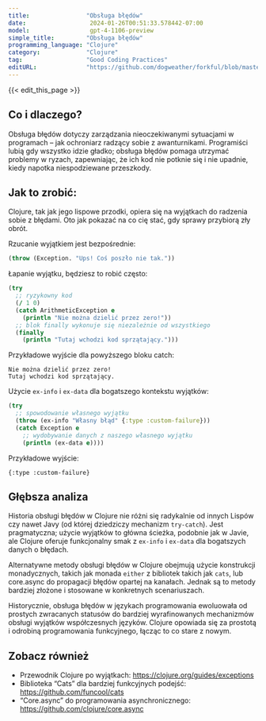 ```yaml
---
title:                "Obsługa błędów"
date:                  2024-01-26T00:51:33.578442-07:00
model:                 gpt-4-1106-preview
simple_title:         "Obsługa błędów"
programming_language: "Clojure"
category:             "Clojure"
tag:                  "Good Coding Practices"
editURL:              "https://github.com/dogweather/forkful/blob/master/content/pl/clojure/handling-errors.md"
---
```


{{< edit_this_page >}}

## Co i dlaczego?
Obsługa błędów dotyczy zarządzania nieoczekiwanymi sytuacjami w programach – jak ochroniarz radzący sobie z awanturnikami. Programiści lubią gdy wszystko idzie gładko; obsługa błędów pomaga utrzymać problemy w ryzach, zapewniając, że ich kod nie potknie się i nie upadnie, kiedy napotka niespodziewane przeszkody.

## Jak to zrobić:
Clojure, tak jak jego lispowe przodki, opiera się na wyjątkach do radzenia sobie z błędami. Oto jak pokazać na co cię stać, gdy sprawy przybiorą zły obrót.

Rzucanie wyjątkiem jest bezpośrednie:
```Clojure
(throw (Exception. "Ups! Coś poszło nie tak."))
```

Łapanie wyjątku, będziesz to robić często:
```Clojure
(try
  ;; ryzykowny kod
  (/ 1 0)
  (catch ArithmeticException e
    (println "Nie można dzielić przez zero!"))
  ;; blok finally wykonuje się niezależnie od wszystkiego
  (finally 
    (println "Tutaj wchodzi kod sprzątający.")))
```
Przykładowe wyjście dla powyższego bloku catch:
```
Nie można dzielić przez zero!
Tutaj wchodzi kod sprzątający.
```

Użycie `ex-info` i `ex-data` dla bogatszego kontekstu wyjątków:
```Clojure
(try
  ;; spowodowanie własnego wyjątku
  (throw (ex-info "Własny błąd" {:type :custom-failure}))
  (catch Exception e
    ;; wydobywanie danych z naszego własnego wyjątku
    (println (ex-data e))))
```
Przykładowe wyjście:
```
{:type :custom-failure}
```

## Głębsza analiza
Historia obsługi błędów w Clojure nie różni się radykalnie od innych Lispów czy nawet Javy (od której dziedziczy mechanizm `try-catch`). Jest pragmatyczna; użycie wyjątków to główna ścieżka, podobnie jak w Javie, ale Clojure oferuje funkcjonalny smak z `ex-info` i `ex-data` dla bogatszych danych o błędach.

Alternatywne metody obsługi błędów w Clojure obejmują użycie konstrukcji monadycznych, takich jak monada `either` z bibliotek takich jak `cats`, lub core.async do propagacji błędów opartej na kanałach. Jednak są to metody bardziej złożone i stosowane w konkretnych scenariuszach.

Historycznie, obsługa błędów w językach programowania ewoluowała od prostych zwracanych statusów do bardziej wyrafinowanych mechanizmów obsługi wyjątków współczesnych języków. Clojure opowiada się za prostotą i odrobiną programowania funkcyjnego, łącząc to co stare z nowym.

## Zobacz również
- Przewodnik Clojure po wyjątkach: https://clojure.org/guides/exceptions
- Biblioteka “Cats” dla bardziej funkcyjnych podejść: https://github.com/funcool/cats
- “Core.async” do programowania asynchronicznego: https://github.com/clojure/core.async
